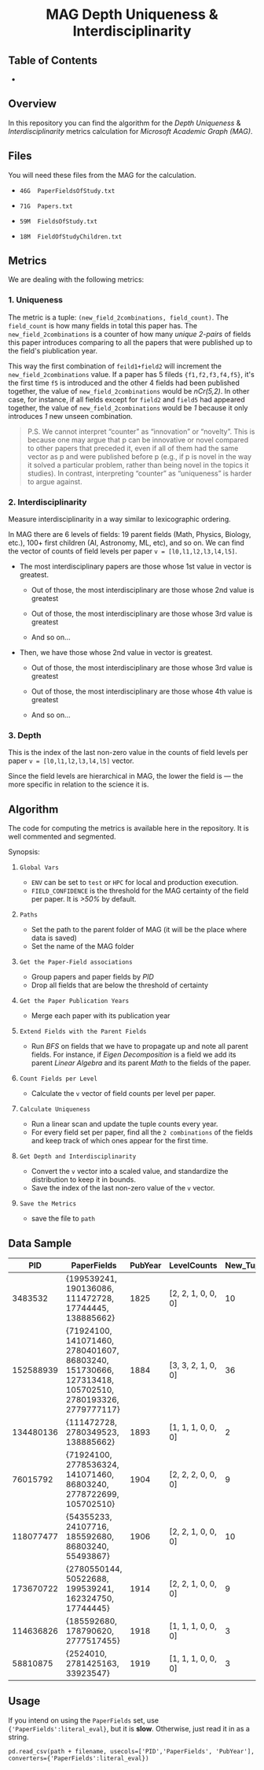 
<h1 align="center">
  MAG Depth Uniqueness & Interdisciplinarity
</h1>

## Table of Contents 

- 


## Overview 

In this repository you can find the algorithm for the _Depth_ _Uniqueness_ & _Interdisciplinarity_ metrics calculation for _Microsoft Academic Graph_ _(MAG)_.


## Files

You will need these files from the MAG for the calculation.

- `46G	PaperFieldsOfStudy.txt`

- `71G	Papers.txt`

- `59M	FieldsOfStudy.txt`

- `18M	FieldOfStudyChildren.txt`

## Metrics

We are dealing with the following metrics:

### 1. Uniqueness

The metric is a tuple: `(new_field_2combinations, field_count)`. The `field_count` is how many fields in total this paper has. The `new_field_2combinations` is a counter of how many _unique_ _2-pairs_ of fields this paper introduces comparing to all the papers that were published up to the field's piublication year.

This way the first combination of `feild1+field2` will increment the `new_field_2combinations` value. If a paper has 5 fileds `{f1,f2,f3,f4,f5}`, it's the first time `f5` is introduced and the other 4 fields had been published together, the value of `new_field_2combinations` would be _nCr(5,2)_. In other case, for instance, if all fields except for `field2` and `field5` had appeared together, the value of `new_field_2combinations` would be _1_ because it only introduces _1_ new unseen combination.

> P.S. We cannot interpret “counter” as “innovation” or “novelty”. This is because one may argue that p can be innovative or novel compared to other papers that preceded it, even if all of them had the same vector as p and were published before p (e.g., if p is novel in the way it solved a particular problem, rather than being novel in the topics it studies). In contrast, interpreting “counter” as “uniqueness” is harder to argue against.

### 2. Interdisciplinarity

Measure interdisciplinarity in a way similar to lexicographic ordering. 

In MAG there are 6 levels of fields: 19 parent fields (Math, Physics, Biology, etc.), 100+ first children (AI, Astronomy, ML, etc), and so on. We can find the vector of counts of field levels per paper `v = [l0,l1,l2,l3,l4,l5]`.

- The most interdisciplinary papers are those whose 1st value in vector is greatest.

    - Out of those, the most interdisciplinary are those whose 2nd value is greatest

    - Out of those, the most interdisciplinary are those whose 3rd value is greatest

    - And so on…
    
    
- Then, we have those whose 2nd value in vector is greatest. 

    - Out of those, the most interdisciplinary are those whose 3rd value is greatest

    - Out of those, the most interdisciplinary are those whose 4th value is greatest

    - And so on…


### 3. Depth

This is the index of the last non-zero value in the counts of field levels per paper `v = [l0,l1,l2,l3,l4,l5]` vector. 

Since the field levels are hierarchical in MAG, the lower the field is — the more specific in relation to the science it is.


## Algorithm

The code for computing the metrics is available here in the repository. It is well commented and segmented.

Synopsis:

1. `Global Vars`
    - `ENV` can be set to `test` or `HPC` for local and production execution.
    - `FIELD_CONFIDENCE` is the threshold for the MAG certainty of the field per paper. It is _>50%_ by default.
    
2. `Paths`
    - Set the path to the parent folder of MAG (it will be the place where data is saved)
    - Set the name of the MAG folder

3. `Get the Paper-Field associations`
    - Group papers and paper fields by _PID_
    - Drop all fields that are below the threshold of certainty

4. `Get the Paper Publication Years`
    - Merge each paper with its publication year

5. `Extend Fields with the Parent Fields` 
    - Run _BFS_ on fields that we have to propagate up and note all parent fields. For instance, if _Eigen Decomposition_ is a field we add its parent _Linear Algebra_ and its parent _Math_ to the fields of the paper.

6. `Count Fields per Level`
    - Calculate the `v` vector of field counts per level per paper.

7. `Calculate Uniqueness`
    - Run a linear scan and update the tuple counts every year.
    - For every field set per paper, find all the `2 combinations` of the fields and keep track of which ones appear for the first time.

8. `Get Depth and Interdisciplinarity`
    - Convert the `v` vector into a scaled value, and standardize the distribution to keep it in bounds.
    - Save the index of the last non-zero value of the `v` vector.

9. `Save the Metrics`
    - save the file to `path`


## Data Sample

|PID      |PaperFields                                                                                         |PubYear|LevelCounts       |New_Tuples|Field_Count|Depth|Interdisciplinarity|
|---------|----------------------------------------------------------------------------------------------------|-------|------------------|----------|-----------|-----|-------------------|
|3483532  |{199539241, 190136086, 111472728, 17744445, 138885662}                                              |1825   |[2, 2, 1, 0, 0, 0]|10        |5          |2    |-0.6337096715235878|
|152588939|{71924100, 141071460, 2780401607, 86803240, 151730666, 127313418, 105702510, 2780193326, 2779777117}|1884   |[3, 3, 2, 1, 0, 0]|36        |9          |3    |0.05073388992405839|
|134480136|{111472728, 2780349523, 138885662}                                                                  |1893   |[1, 1, 1, 0, 0, 0]|2         |3          |2    |-1.3179426349523269|
|76015792 |{71924100, 2778536324, 141071460, 86803240, 2778722699, 105702510}                                  |1904   |[2, 2, 2, 0, 0, 0]|9         |6          |2    |-0.6335027045050068|
|118077477|{54355233, 24107716, 185592680, 86803240, 55493867}                                                 |1906   |[2, 2, 1, 0, 0, 0]|10        |5          |2    |-0.6337096715235878|
|173670722|{2780550144, 50522688, 199539241, 162324750, 17744445}                                              |1914   |[2, 2, 1, 0, 0, 0]|9         |5          |2    |-0.6337096715235878|
|114636826|{185592680, 178790620, 2777517455}                                                                  |1918   |[1, 1, 1, 0, 0, 0]|3         |3          |2    |-1.3179426349523269|
|58810875 |{2524010, 2781425163, 33923547}                                                                     |1919   |[1, 1, 1, 0, 0, 0]|3         |3          |2    |-1.3179426349523269|


## Usage

If you intend on using the `PaperFields` set, use `{'PaperFields':literal_eval}`, but it is **slow**. Otherwise, just read it in as a string.

```python3
pd.read_csv(path + filename, usecols=['PID','PaperFields', 'PubYear'], converters={'PaperFields':literal_eval})
```











